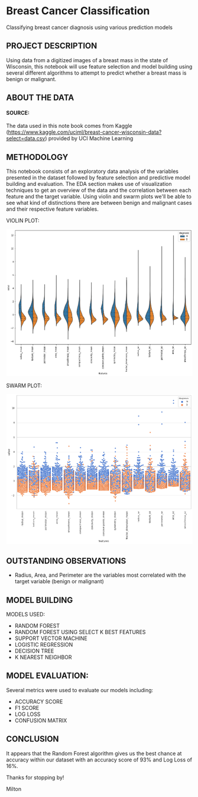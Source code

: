 # Breast Cancer Classification
Classifying breast cancer diagnosis using various prediction models

## PROJECT DESCRIPTION
Using data from a digitized images of a breast mass in the state of Wisconsin, this notebook will use feature selection and model building using several different algorithms to attempt to predict whether a breast mass is benign or malignant.

## ABOUT THE DATA 

#### SOURCE: 
The data used in this note book comes from Kaggle (https://www.kaggle.com/uciml/breast-cancer-wisconsin-data?select=data.csv)
provided by UCI Machine Learning


## METHODOLOGY

This notebook consists of an exploratory data analysis of the variables presented in the dataset followed by feature selection and predictive model building and evaluation. 
The EDA section makes use of visualization techniques to get an overview of the data and the correlation between each feature and the target variable.
Using violin and swarm plots we'll be able to see what kind of distinctions there are between benign and malignant cases and their respective feature variables.

VIOLIN PLOT: 

![alt text](violin_plot.png) 

SWARM PLOT:

![alt text](swarm_plot.png)

## OUTSTANDING OBSERVATIONS

* Radius, Area, and Perimeter are the variables most correlated with the target variable (benign or malignant)

## MODEL BUILDING

MODELS USED: 
* RANDOM FOREST
* RANDOM FOREST USING SELECT K BEST FEATURES
* SUPPORT VECTOR MACHINE
* LOGISTIC REGRESSION
* DECISION TREE
* K NEAREST NEIGHBOR

## MODEL EVALUATION: 

Several metrics were used to evaluate our models including:
* ACCURACY SCORE
* F1 SCORE
* LOG LOSS
* CONFUSION MATRIX

## CONCLUSION

It appears that the Random Forest algorithm gives us the best chance at accuracy within our dataset with an accuracy score of 93% and Log Loss of 16%.

Thanks for stopping by!

Milton
